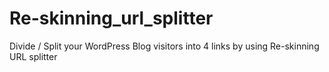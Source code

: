 # Re-skinning_url_splitter
Divide / Split your WordPress Blog visitors into 4 links by using Re-skinning URL splitter
